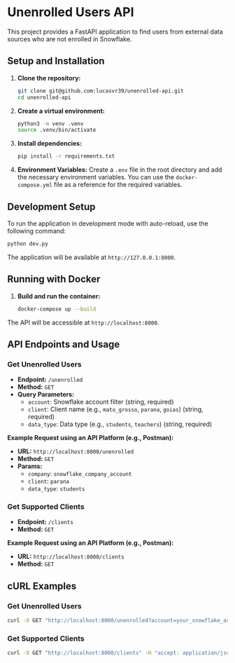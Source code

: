 # Unenrolled Users API

This project provides a FastAPI application to find users from external data sources who are not enrolled in Snowflake.

## Setup and Installation

1.  **Clone the repository:**
    ```bash
    git clone git@github.com:lucasvr39/unenrolled-api.git
    cd unenrolled-api
    ```

2.  **Create a virtual environment:**
    ```bash
    python3 -m venv .venv
    source .venv/bin/activate
    ```

3.  **Install dependencies:**
    ```bash
    pip install -r requirements.txt
    ```

4.  **Environment Variables:**
    Create a `.env` file in the root directory and add the necessary environment variables. You can use the `docker-compose.yml` file as a reference for the required variables.

## Development Setup

To run the application in development mode with auto-reload, use the following command:

```bash
python dev.py
```

The application will be available at `http://127.0.0.1:8000`.

## Running with Docker

1.  **Build and run the container:**
    ```bash
    docker-compose up --build
    ```

The API will be accessible at `http://localhost:8000`.

## API Endpoints and Usage

### Get Unenrolled Users

-   **Endpoint:** `/unenrolled`
-   **Method:** `GET`
-   **Query Parameters:**
    -   `account`: Snowflake account filter (string, required)
    -   `client`: Client name (e.g., `mato_grosso`, `parana`, `goias`) (string, required)
    -   `data_type`: Data type (e.g., `students`, `teachers`) (string, required)

**Example Request using an API Platform (e.g., Postman):**

-   **URL:** `http://localhost:8000/unenrolled`
-   **Method:** `GET`
-   **Params:**
    -   `company`: `snowflake_company_account`
    -   `client`: `parana`
    -   `data_type`: `students`

### Get Supported Clients

-   **Endpoint:** `/clients`
-   **Method:** `GET`

**Example Request using an API Platform (e.g., Postman):**

-   **URL:** `http://localhost:8000/clients`
-   **Method:** `GET`

## cURL Examples

### Get Unenrolled Users

```bash
curl -X GET "http://localhost:8000/unenrolled?account=your_snowflake_account&client=parana&data_type=students" -H "accept: application/json"
```

### Get Supported Clients

```bash
curl -X GET "http://localhost:8000/clients" -H "accept: application/json"
```
